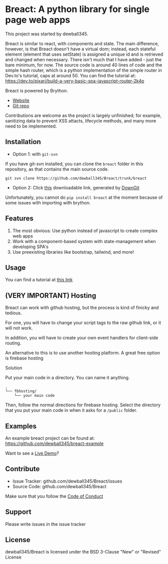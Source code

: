 # Breact: A python library for single page web apps

This project was started by dewball345. 

Breact is similar to react, with components and state. The main difference, however, 
is that Breact doesn't have a virtual dom; 
instead, each stateful element (element that uses setState) is assigned a unique id and is retrieved
and changed when necessary. There isn't much that I have added - just the bare minimum, for now. The source
code is around 40 lines of code and the simple hash router, which is a python implementation of the simple
router in Dev.to's tutorial, caps at around 50. 
You can find the tutorial at: https://dev.to/pixari/build-a-very-basic-spa-javascript-router-2k4p

Breact is powered by Brython.
- [Website](https://brython.info/)
- [Git repo](https://github.com/brython-dev/brython)

Contributions are welcome as the project is largely unfinished; for example, sanitizing data to prevent XSS
attacts, lifecycle methods, and many more need to be implemented.

Installation
-------

- Option 1: with ```git-svn```

If you have git-svn installed, you can clone the ```breact``` folder in this repository, as that contains the main source code. 
```
git svn clone https://github.com/dewball345/Breact/trunk/breact
```

- Option 2: Click [this](https://downgit.github.io/#/home?url=https://github.com/dewball345/Breact/tree/master/breact) downloadable link, generated by [DownGit](https://downgit.github.io)

Unfortunately, you cannot do ```pip install breact``` at the moment because of some issues with importing with brython.

Features
--------
1. The most obvious: Use python instead of javascript to create complex web apps
2. Work with a component-based system with state-management when developing SPA's
3. Use preexisting libraries like bootstrap, tailwind, and more!

Usage
------------

You can find a tutorial at [this link](TUTORIAL.md)

(VERY IMPORTANT) Hosting
------
Breact can work with github hosting, but the process is kind of finicky and tedious.

For one, you will have to change your script tags to the raw github link, or it will not work.

In addition, you will have to create your own event handlers for client-side routing. 

An alternative to this is to use another hosting platform. A great free option is firebase hosting

Solution

Put your main code in a directory. You can name it anything.
```
.
└── fbhosting/
    └── your main code
```
Then, follow the normal directions for firebase hosting. Select the directory that you put your main code in when it asks for a ```/public``` folder.

Examples
------ 
An example breact project can be found at:
https://github.com/dewball345/breact-example

Want to see a [Live Demo](https://breact-playground.web.app/#/)?

Contribute
----------

- Issue Tracker: github.com/dewball345/Breact/issues
- Source Code: github.com/dewball345/Breact

Make sure that you follow the [Code of Conduct](CODE_OF_CONDUCT.md)

Support
-------

Please write issues in the issue tracker

License
-------

dewball345/Breact is licensed under the BSD 3-Clause "New" or "Revised" License
